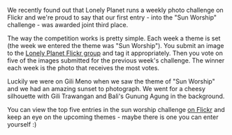 We recently found out that Lonely Planet runs a weekly photo challenge on Flickr and we're proud to say that our first entry - into the "Sun Worship" challenge - was awarded joint third place.

The way the competition works is pretty simple. Each week a theme is set (the week we entered the theme was "Sun Worship"). You submit an image to the [Lonely Planet Flickr group](http://flickr.com/groups/lonelyplanetpublications/) and tag it appropriately. Then you vote on five of the images submitted for the previous week's challenge. The winner each week is the photo that receives the most votes.

Luckily we were on Gili Meno when we saw the theme of "Sun Worship" and we had an amazing sunset to photograph. We went for a cheesy silhouette with Gili Trawangan and Bali's Gunung Agung in the background.

You can view the top five entries in the sun worship challenge [on Flickr](http://flickr.com/groups/lonelyplanetpublications/discuss/72157634750630289/) and keep an eye on the upcoming themes - maybe there is one you can enter yourself :)